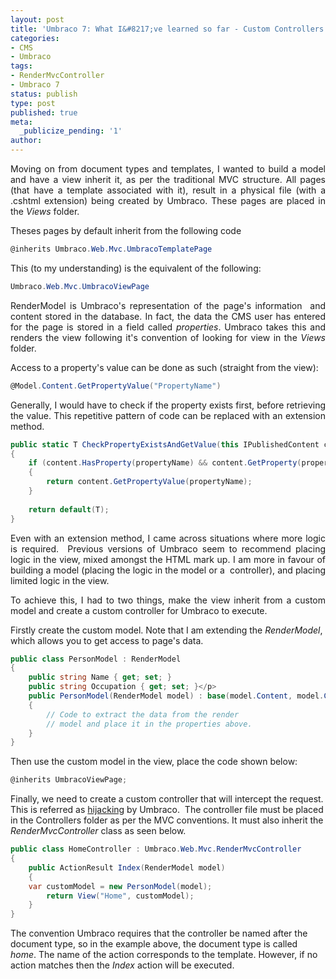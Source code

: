 ```yaml
---
layout: post
title: 'Umbraco 7: What I&#8217;ve learned so far - Custom Controllers and Models'
categories:
- CMS
- Umbraco
tags:
- RenderMvcController
- Umbraco 7
status: publish
type: post
published: true
meta:
  _publicize_pending: '1'
author: 
---
```

<p align="justify">Moving on from document types and templates, I wanted to build a model and have a view inherit it, as per the traditional MVC structure. All pages (that have a template associated with it), result in a physical file (with a .cshtml extension) being created by Umbraco. These pages are placed in the <em>Views</em> folder.</p>
<p>Theses pages by default inherit from the following code</p>

```csharp
@inherits Umbraco.Web.Mvc.UmbracoTemplatePage
```

<p>This (to my understanding) is the equivalent of the following:</p>

```csharp
Umbraco.Web.Mvc.UmbracoViewPage
```

<p align="justify">RenderModel is Umbraco's representation of the page's information&nbsp; and content stored in the database. In fact, the data the CMS user has entered for the page is stored in a field called <em>properties</em>. Umbraco takes this and renders the view following it's convention of looking for view in the <em>Views</em> folder.</p>
<p align="justify">Access to a property's value can be done as such (straight from the view):</p>

```csharp
@Model.Content.GetPropertyValue("PropertyName")
```

<p align="justify">Generally, I would have to check if the property exists first, before retrieving the value. This repetitive pattern of code can be replaced with an extension method.</p>

```csharp
public static T CheckPropertyExistsAndGetValue(this IPublishedContent content, string propertyName) where T : class
{
    if (content.HasProperty(propertyName) && content.GetProperty(propertyName).HasValue)
    {
        return content.GetPropertyValue(propertyName);
    }
	
	return default(T);
}
```

<p align="justify">Even with an extension method, I came across situations where more logic is required.&nbsp; Previous versions of Umbraco seem to recommend placing logic in the view, mixed amongst the HTML mark up. I am more in favour of building a model (placing the logic in the model or a&nbsp; controller), and placing limited logic in the view.</p>
<p align="justify">To achieve this, I had to two things, make the view inherit from a custom model and create a custom controller for Umbraco to execute.</p>
<p>Firstly create the custom model. Note that I am extending the <em>RenderModel</em>, which allows you to get access to page's data.</p>

```csharp
public class PersonModel : RenderModel
{
	public string Name { get; set; }
	public string Occupation { get; set; }</p>
	public PersonModel(RenderModel model) : base(model.Content, model.CurrentCulture)
	{
	    // Code to extract the data from the render
	    // model and place it in the properties above.
	}
}
```

<p>Then use the custom model in the view, place the code shown below:</p>

```csharp
@inherits UmbracoViewPage;
```

<p>Finally, we need to create a custom controller that will intercept the request. This is referred as <a href="http://our.umbraco.org/documentation/Reference/Mvc/custom-controllers" target="_blank">hijacking</a> by Umbraco.&nbsp; The controller file must be placed in the Controllers folder as per the MVC conventions. It must also inherit the <em>RenderMvcController </em>class as seen below.</p>

```csharp
public class HomeController : Umbraco.Web.Mvc.RenderMvcController
{
    public ActionResult Index(RenderModel model)
    {
	var customModel = new PersonModel(model);
        return View("Home", customModel);
    }
}
```

<p>The convention Umbraco requires that the controller be named after the document type, so in the example above, the document type is called<em> home</em>. The name of the action corresponds to the template. However, if no action matches then the <em>Index</em> action will be executed.</p>
